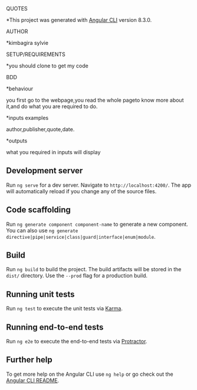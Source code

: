 QUOTES

*This project was generated with [Angular CLI](https://github.com/angular/angular-cli) version 8.3.0.

AUTHOR

*kimbagira sylvie


SETUP/REQUIREMENTS

*you should clone to get my code

BDD 

*behaviour

you first go to the webpage,you read the whole pageto know more about it,and do what you are required to do.

*inputs examples

author,publisher,quote,date.

*outputs

what you required in inputs will display



## Development server

Run `ng serve` for a dev server. Navigate to `http://localhost:4200/`. The app will automatically reload if you change any of the source files.

## Code scaffolding

Run `ng generate component component-name` to generate a new component. You can also use `ng generate directive|pipe|service|class|guard|interface|enum|module`.

## Build

Run `ng build` to build the project. The build artifacts will be stored in the `dist/` directory. Use the `--prod` flag for a production build.

## Running unit tests

Run `ng test` to execute the unit tests via [Karma](https://karma-runner.github.io).

## Running end-to-end tests

Run `ng e2e` to execute the end-to-end tests via [Protractor](http://www.protractortest.org/).

## Further help

To get more help on the Angular CLI use `ng help` or go check out the [Angular CLI README](https://github.com/angular/angular-cli/blob/master/README.md).

